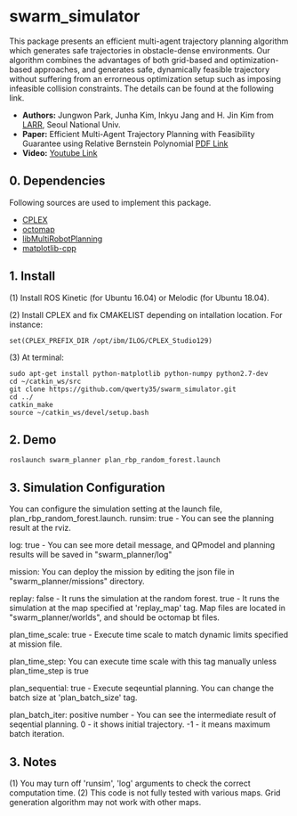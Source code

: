# swarm_simulator

This package presents an efficient multi-agent trajectory planning algorithm which generates safe trajectories in obstacle-dense environments. 
Our algorithm combines the advantages of both grid-based and optimization-based approaches, and generates safe, dynamically feasible trajectory without suffering from an errorneous optimization setup such as imposing infeasible collision constraints.
The details can be found at the following link.

- **Authors:** Jungwon Park, Junha Kim, Inkyu Jang and H. Jin Kim from [LARR](http://larr.snu.ac.kr/), Seoul National Univ.
- **Paper:** Efficient Multi-Agent Trajectory Planning with Feasibility Guarantee using Relative Bernstein Polynomial [PDF Link](https://arxiv.org/abs/1909.10219)
- **Video:** [Youtube Link](https://www.youtube.com/watch?v=0koj-AlIbbI&list=PLdzwkGI22JhXa63sRb8zPTK3ZNFRmkdIu&index=2&t=0s)

## 0. Dependencies
Following sources are used to implement this package.
- [CPLEX](https://www.ibm.com/products/ilog-cplex-optimization-studio/resources)
- [octomap](https://github.com/OctoMap/octomap)
- [libMultiRobotPlanning](https://github.com/whoenig/libMultiRobotPlanning)
- [matplotlib-cpp](https://github.com/lava/matplotlib-cpp)

## 1. Install
(1) Install ROS Kinetic (for Ubuntu 16.04) or Melodic (for Ubuntu 18.04).

(2) Install CPLEX and fix CMAKELIST depending on intallation location. For instance:
```
set(CPLEX_PREFIX_DIR /opt/ibm/ILOG/CPLEX_Studio129)
```

(3) At terminal:
```
sudo apt-get install python-matplotlib python-numpy python2.7-dev
cd ~/catkin_ws/src
git clone https://github.com/qwerty35/swarm_simulator.git
cd ../
catkin_make
source ~/catkin_ws/devel/setup.bash
```

## 2. Demo
```
roslaunch swarm_planner plan_rbp_random_forest.launch
```

## 3. Simulation Configuration
You can configure the simulation setting at the launch file, plan_rbp_random_forest.launch.
runsim: true - You can see the planning result at the rviz.

log: true - You can see more detail message, and QPmodel and planning results will be saved in "swarm_planner/log"

mission: You can deploy the mission by editing the json file in "swarm_planner/missions" directory.

replay: false - It runs the simulation at the random forest. true - It runs the simulation at the map specified at 'replay_map' tag.
Map files are located in "swarm_planner/worlds", and should be octomap bt files.

plan_time_scale: true - Execute time scale to match dynamic limits specified at mission file.

plan_time_step: You can execute time scale with this tag manually unless plan_time_step is true 

plan_sequential: true - Execute seqeuntial planning. You can change the batch size at 'plan_batch_size' tag. 

plan_batch_iter: positive number - You can see the intermediate result of seqential planning. 0 - it shows initial trajectory. -1  - it means maximum batch iteration.


## 3. Notes
(1) You may turn off 'runsim', 'log' arguments to check the correct computation time.
(2) This code is not fully tested with various maps. Grid generation algorithm may not work with other maps.
